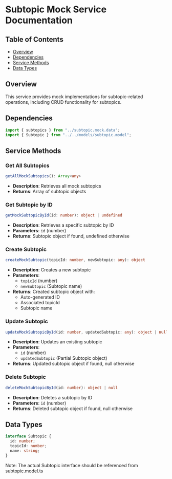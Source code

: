 # Subtopic Mock Service Documentation

## Table of Contents

- [Overview](#overview)
- [Dependencies](#dependencies)
- [Service Methods](#service-methods)
- [Data Types](#data-types)

## Overview

This service provides mock implementations for subtopic-related operations, including CRUD functionality for subtopics.

## Dependencies

```typescript
import { subtopics } from "../subtopic.mock.data";
import { Subtopic } from "../../models/subtopic.model";
```

## Service Methods

### Get All Subtopics

```typescript
getAllMockSubtopics(): Array<any>
```

- **Description**: Retrieves all mock subtopics
- **Returns**: Array of subtopic objects

### Get Subtopic by ID

```typescript
getMockSubtopicById(id: number): object | undefined
```

- **Description**: Retrieves a specific subtopic by ID
- **Parameters**: `id` (number)
- **Returns**: Subtopic object if found, undefined otherwise

### Create Subtopic

```typescript
createMockSubtopic(topicId: number, newSubtopic: any): object
```

- **Description**: Creates a new subtopic
- **Parameters**:
  - `topicId` (number)
  - `newSubtopic` (Subtopic name)
- **Returns**: Created subtopic object with:
  - Auto-generated ID
  - Associated topicId
  - Subtopic name

### Update Subtopic

```typescript
updateMockSubtopicById(id: number, updatedSubtopic: any): object | null
```

- **Description**: Updates an existing subtopic
- **Parameters**:
  - `id` (number)
  - `updatedSubtopic` (Partial Subtopic object)
- **Returns**: Updated subtopic object if found, null otherwise

### Delete Subtopic

```typescript
deleteMockSubtopicById(id: number): object | null
```

- **Description**: Deletes a subtopic by ID
- **Parameters**: `id` (number)
- **Returns**: Deleted subtopic object if found, null otherwise

## Data Types

```typescript
interface Subtopic {
  id: number;
  topicId: number;
  name: string;
}
```

Note: The actual Subtopic interface should be referenced from subtopic.model.ts
